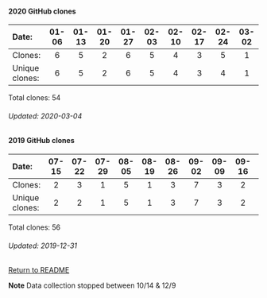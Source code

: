 #### 2020 GitHub clones
Date:		          |    01-06   |    01-13   |    01-20   |    01-27  |  02-03  |  02-10  |  02-17  |  02-24  |  03-02
|:---    |:---:   |:---:  |:---:  |:---:  |:---:  |:---:  |:---:  |:---:  |:---:
Clones:		        |       6       |       5       |       2       |       6      |  5      |  4      |  3      |  5      |  1
Unique   clones:  |       6       |       5       |       2       |      6  |      5  |      4  |      3  |      4  |      1

Total clones: 54
###### Updated: 2020-03-04

#### 2019 GitHub clones
Date:    |        07-15   |       07-22   |       07-29   |       08-05   |       08-19   |       08-26   |       09-02   |       09-09  |  09-16  |  09-23  |  10-07  |  10-14  |  12-09  |  12-16  |  12-23  |  12-30
|:---    |:---:   |:---:  |:---:  |:---:  |:---:  |:---:  |:---:  |:---:  |:---:  |:---:  |:---:  |:---:  |:---:  |:---:  |:---: |:---:
Clones:  |        2       |       3       |       1       |       5       |       1       |       3       |       7       |       3      |  2      |  3      |  4      |  3      |  6      |  5      |  8  | 9
Unique   clones:  |       2       |       2       |       1       |       5       |       1       |       3       |       7       |      3  |      2  |      3  |      4  |      3  |      6  |      5  |      8  | 9

Total clones: 56
###### Updated: 2019-12-31

[Return to README](https://github.com/BradleyA/Search-docker-registry-v2-script.1.0/blob/master/README.md#traffic)

**Note**  Data collection stopped between 10/14 & 12/9
